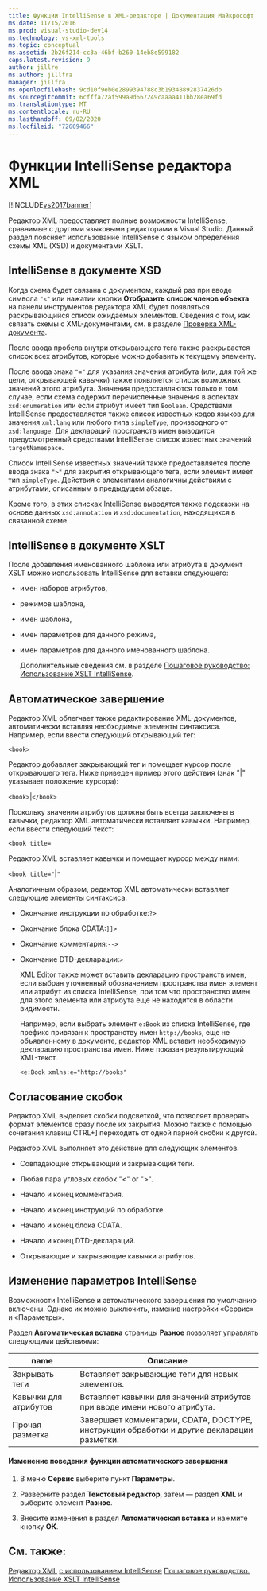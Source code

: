 ```yaml
---
title: Функции IntelliSense в XML-редакторе | Документация Майкрософт
ms.date: 11/15/2016
ms.prod: visual-studio-dev14
ms.technology: vs-xml-tools
ms.topic: conceptual
ms.assetid: 2b26f214-cc3a-46bf-b260-14eb8e599182
caps.latest.revision: 9
author: jillre
ms.author: jillfra
manager: jillfra
ms.openlocfilehash: 9cd10f9eb0e2899394788c3b19348892837426db
ms.sourcegitcommit: 6cfffa72af599a9d667249caaaa411bb28ea69fd
ms.translationtype: MT
ms.contentlocale: ru-RU
ms.lasthandoff: 09/02/2020
ms.locfileid: "72669466"
---
```

# <a name="xml-editor-intellisense-features"></a>Функции IntelliSense редактора XML
[!INCLUDE[vs2017banner](../includes/vs2017banner.md)]

Редактор XML предоставляет полные возможности IntelliSense, сравнимые с другими языковыми редакторами в Visual Studio. Данный раздел поясняет использование IntelliSense с языком определения схемы XML (XSD) и документами XSLT.

## <a name="intellisense-in-an-xsd-document"></a>IntelliSense в документе XSD
 Когда схема будет связана с документом, каждый раз при вводе символа `"<"` или нажатии кнопки **Отобразить список членов объекта** на панели инструментов редактора XML будет появляться раскрывающийся список ожидаемых элементов. Сведения о том, как связать схемы с XML-документами, см. в разделе [Проверка XML-документа](../xml-tools/xml-document-validation.md).

 После ввода пробела внутри открывающего тега также раскрывается список всех атрибутов, которые можно добавить к текущему элементу.

 После ввода знака `"="` для указания значения атрибута (или, для той же цели, открывающей кавычки) также появляется список возможных значений этого атрибута. Значения предоставляются только в том случае, если схема содержит перечисленные значения в аспектах `xsd:enumeration` или если атрибут имеет тип `Boolean`. Средствами IntelliSense предоставляется также список известных кодов языков для значения `xml:lang` или любого типа `simpleType`, производного от `xsd:language`. Для деклараций пространств имен выводится предусмотренный средствами IntelliSense список известных значений `targetNamespace`.

 Список IntelliSense известных значений также предоставляется после ввода знака `">"` для закрытия открывающего тега, если элемент имеет тип `simpleType`. Действия с элементами аналогичны действиям с атрибутами, описанным в предыдущем абзаце.

 Кроме того, в этих списках IntelliSense выводятся также подсказки на основе данных `xsd:annotation` и `xsd:documentation`, находящихся в связанной схеме.

## <a name="intellisense-in-an-xslt-document"></a>IntelliSense в документе XSLT
 После добавления именованного шаблона или атрибута в документ XSLT можно использовать IntelliSense для вставки следующего:

- имен наборов атрибутов,

- режимов шаблона,

- имен шаблона,

- имен параметров для данного режима,

- имен параметров для данного именованного шаблона.

  Дополнительные сведения см. в разделе [Пошаговое руководство: Использование XSLT IntelliSense](../xml-tools/walkthrough-using-xslt-intellisense.md).

## <a name="auto-completion"></a>Автоматическое завершение
 Редактор XML облегчает также редактирование XML-документов, автоматически вставляя необходимые элементы синтаксиса. Например, если ввести следующий открывающий тег:

 `<book>`

 Редактор добавляет закрывающий тег и помещает курсор после открывающего тега. Ниже приведен пример этого действия (знак "&#124;" указывает положение курсора):

 `<book>`&#124;`</book>`

 Поскольку значения атрибутов должны быть всегда заключены в кавычки, редактор XML автоматически вставляет кавычки. Например, если ввести следующий текст:

 `<book title=`

 Редактор XML вставляет кавычки и помещает курсор между ними:

 `<book title="`&#124;`"`

 Аналогичным образом, редактор XML автоматически вставляет следующие элементы синтаксиса:

- Окончание инструкции по обработке:`?>`

- Окончание блока CDATA:`]]>`

- Окончание комментария:`-->`

- Окончание DTD-декларации:`>`

  XML Editor также может вставить декларацию пространств имен, если выбран уточненный обозначением пространства имен элемент или атрибут из списка IntelliSense, при том что пространство имен для этого элемента или атрибута еще не находится в области видимости.

  Например, если выбрать элемент `e:Book` из списка IntelliSense, где префикс привязан к пространству имен `http://books`, еще не объявленному в документе, редактор XML вставит необходимую декларацию пространства имен. Ниже показан результирующий XML-текст.

  `<e:Book xmlns:e="http://books"`

## <a name="brace-matching"></a>Согласование скобок
 Редактор XML выделяет скобки подсветкой, что позволяет проверять формат элементов сразу после их закрытия. Можно также с помощью сочетания клавиш CTRL+] переходить от одной парной скобки к другой.

 Редактор XML выполняет это действие для следующих элементов.

- Совпадающие открывающий и закрывающий теги.

- Любая пара угловых скобок "\<" or ">".

- Начало и конец комментария.

- Начало и конец инструкций по обработке.

- Начало и конец блока CDATA.

- Начало и конец DTD-деклараций.

- Открывающие и закрывающие кавычки атрибутов.

## <a name="modifying-the-intellisense-options"></a>Изменение параметров IntelliSense
 Возможности IntelliSense и автоматического завершения по умолчанию включены. Однако их можно выключить, изменив настройки «Сервис» и «Параметры».

 Раздел **Автоматическая вставка** страницы **Разное** позволяет управлять следующими действиями:

|name|Описание|
|----------|-----------------|
|Закрывать теги|Вставляет закрывающие теги для новых элементов.|
|Кавычки для атрибутов|Вставляет кавычки для значений атрибутов при вводе имени нового атрибута.|
|Прочая разметка|Завершает комментарии, CDATA, DOCTYPE, инструкции обработки и другие декларации разметки.|

#### <a name="to-change-the-auto-completion-behavior"></a>Изменение поведения функции автоматического завершения

1. В меню **Сервис** выберите пункт **Параметры**.

2. Разверните раздел **Текстовый редактор**, затем — раздел **XML** и выберите элемент **Разное**.

3. Внесите изменения в раздел **Автоматическая вставка** и нажмите кнопку **ОК**.

## <a name="see-also"></a>См. также:
 [Редактор XML](../xml-tools/xml-editor.md) [с использованием IntelliSense](../ide/using-intellisense.md) [Пошаговое руководство. Использование XSLT IntelliSense](../xml-tools/walkthrough-using-xslt-intellisense.md)

